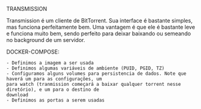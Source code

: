 TRANSMISSION

Transmission é um cliente de BitTorrent. Sua interface é bastante simples, mas funciona perfeitamente bem. Uma 
vantagem é que ele é bastante leve e funciona muito bem, sendo perfeito para deixar baixando ou semeando no 
background de um servidor.

DOCKER-COMPOSE:

    - Definimos a imagem a ser usada
    - Definimos algumas variáveis de ambiente (PUID, PGID, TZ)
    - Configuramos alguns volumes para persistencia de dados. Note que haverá um para as configurações, um 
    para watch (tranmission começará a baixar qualquer torrent nesse diretório), e um para o destino de 
    download
    - Definimos as portas a serem usadas